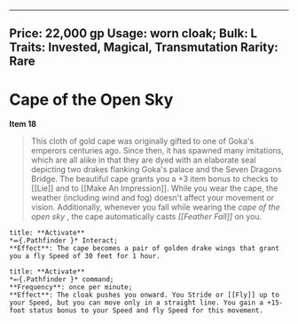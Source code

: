 
---
Price: 22,000 gp
Usage: worn cloak;
Bulk: L
Traits: Invested, Magical, Transmutation
Rarity: Rare
---

# Cape of the Open Sky

**Item 18**

> This cloth of gold cape was originally gifted to one of Goka's emperors centuries ago. Since then, it has spawned many imitations, which are all alike in that they are dyed with an elaborate seal depicting two drakes flanking Goka's palace and the Seven Dragons Bridge. The beautiful cape grants you a +3 item bonus to checks to [[Lie]] and to [[Make An Impression]]. While you wear the cape, the weather (including wind and fog) doesn't affect your movement or vision. Additionally, whenever you fall while wearing the *cape of the open sky* , the cape automatically casts *[[Feather Fall]]* on you.

```ad-embed-ability
title: **Activate**
*⬺{.Pathfinder }* Interact; 
**Effect**: The cape becomes a pair of golden drake wings that grant you a fly Speed of 30 feet for 1 hour.

```

```ad-embed-ability
title: **Activate**
*⬻{.Pathfinder }* command; 
**Frequency**: once per minute;
**Effect**: The cloak pushes you onward. You Stride or [[Fly]] up to your Speed, but you can move only in a straight line. You gain a +15-foot status bonus to your Speed and fly Speed for this movement.

```
